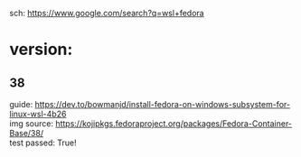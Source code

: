 sch: https://www.google.com/search?q=wsl+fedora

# version:
## 38
guide: https://dev.to/bowmanjd/install-fedora-on-windows-subsystem-for-linux-wsl-4b26  
img source: https://kojipkgs.fedoraproject.org/packages/Fedora-Container-Base/38/  
test passed: True!
